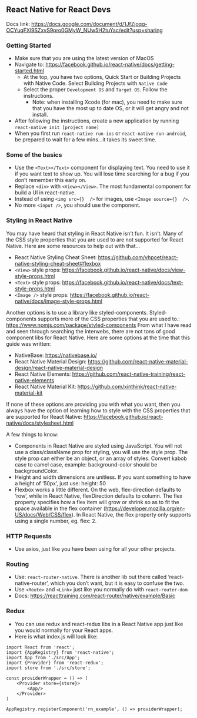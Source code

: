 ## React Native for React Devs

Docs link: https://docs.google.com/document/d/1JfZjoqg-OCYuqFXl9SZxvS9pro0GMyW_NUw5H2tuYac/edit?usp=sharing

### Getting Started
* Make sure that you are using the latest version of MacOS
* Navigate to: https://facebook.github.io/react-native/docs/getting-started.html
  * At the top, you have two options, Quick Start or Building Projects with Native Code. Select Building Projects with `Native Code`
  * Select the proper `Development OS` and `Target OS`. Follow the instructions.
    * Note: when installing Xcode (for mac), you need to make sure that you have the most up to date OS, or it will get angry and not install.
* After following the instructions, create a new application by running `react-native init [project name]`
* When you first run `react-native run-ios` or `react-native run-android`, be prepared to wait for a few mins...it takes its sweet time.

### Some of the basics
* Use the `<Text></Text>` component for displaying text. You need to use it if you want text to show up. You will lose time searching for a bug if you don’t remember this early on.
* Replace `<div>` with `<View></View>`. The most fundamental component for build a UI in react-native. 
* Instead of using `<img src={}  />` for images, use `<Image source={}  />`.
* No more `<input />`, you should use the <TextInput /> component.

### Styling in React Native

You may have heard that styling in React Native isn’t fun. It isn’t. Many of the CSS style properties that you are used to are not supported for React Native. Here are some resources to help out with that…
* React Native Styling Cheat Sheet: https://github.com/vhpoet/react-native-styling-cheat-sheet#flexbox
* `<View>` style props: https://facebook.github.io/react-native/docs/view-style-props.html
* `<Text>` style props: https://facebook.github.io/react-native/docs/text-style-props.html
* `<Image />` style props: https://facebook.github.io/react-native/docs/image-style-props.html

Another options is to use a library like styled-components. Styled-components supports more of the CSS properties that you are used to.: https://www.npmjs.com/package/styled-components
From what I have read and seen through searching the interwebs, there are not tons of good component libs for React Native. Here are some options at the time that this guide was written: 

* NativeBase: https://nativebase.io/
* React Native Material Design: https://github.com/react-native-material-design/react-native-material-design
* React Native Elements: https://github.com/react-native-training/react-native-elements
* React Native Material Kit: https://github.com/xinthink/react-native-material-kit

If none of these options are providing you with what you want, then you always have the option of learning how to style with the CSS properties that are supported for React Native: https://facebook.github.io/react-native/docs/stylesheet.html

A few things to know:

* Components in React Native are styled using JavaScript. You will not use a class/className prop for styling, you will use the style prop. The style prop can either be an object, or an array of styles. Convert kabob case to camel case, example: background-color should be backgroundColor.
* Height and width dimensions are unitless. If you want something to have a height of ‘50px’, just use: height: 50
* Flexbox works a little different. On the web, flex-direction defaults to ‘row’, while in React Native, flexDirection defaults to column. The flex property specifies how a flex item will grow or shrink so as to fit the space available in the flex container (https://developer.mozilla.org/en-US/docs/Web/CSS/flex). In React Native, the flex property only supports using a single number, eg. flex: 2.

### HTTP Requests
* Use axios, just like you have been using for all your other projects.

### Routing
* Use: `react-router-native`. There is another lib out there called ‘react-native-router’, which you don’t want, but it is easy to confuse the two. 
* Use `<Route>` and `<Link>` just like you normally do with `react-router-dom`
* Docs: https://reacttraining.com/react-router/native/example/Basic

### Redux
* You can use redux and react-redux libs in a React Native app just like you would normally for your React apps.
* Here is what index.js will look like: 

```
import React from 'react';
import {AppRegistry} from 'react-native';
import App from './src/App';
import {Provider} from 'react-redux';
import store from './src/store';

const providerWrapper = () => (
    <Provider store={store}>
        <App/>
    </Provider>
)

AppRegistry.registerComponent('rn_example', () => providerWrapper);

```
